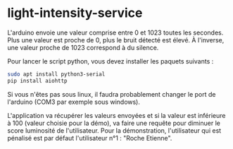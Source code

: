 # light-intensity-service

L'arduino envoie une valeur comprise entre 0 et 1023 toutes les secondes. Plus une valeur est proche de 0, plus le bruit détecté est élevé. À l'inverse, une valeur proche de 1023 correspond à du silence.

Pour lancer le script python, vous devez installer les paquets suivants :

```bash
sudo apt install python3-serial
pip install aiohttp
```
Si vous n'êtes pas sous linux, il faudra probablement changer le port de l'arduino (COM3 par exemple sous windows).

L'application va récupérer les valeurs envoyées et si la valeur est inférieure à 100 (valeur choisie pour la démo), va faire une requête pour diminuer le score luminosité de l'utilisateur. Pour la démonstration, l'utilisateur qui est pénalisé est par défaut l'utilisateur n°1 : "Roche Etienne". 

